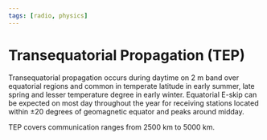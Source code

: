 ```yaml
---
tags: [radio, physics]
---
```


# Transequatorial Propagation (TEP)

Transequatorial propagation occurs during daytime on 2 m band over equatorial
regions and common in temperate latitude in early summer, late spring and lesser
temperature degree in early winter. Equatorial E-skip can be expected on most
day throughout the year for receiving stations located within ±20 degrees of
geomagnetic equator and peaks around midday.

TEP covers communication ranges from 2500 km to 5000 km.
